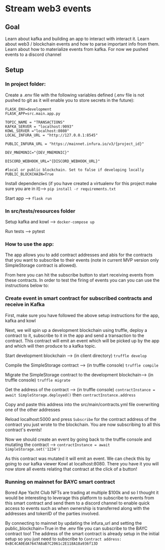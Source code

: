 # Stream web3 events

## Goal
Learn about kafka and building an app to interact with interact it.
Learn about web3 / blockchain events and how to parse important info from them.
Learn about how to materialize events from kafka. For now we pushed events to a discord channel

## Setup

### In project folder:

Create a .env file with the following variables defined (.env file is not pushed to git as it will enable you to store secrets in the future):

```DEBUG=True
FLASK_ENV=development
FLASK_APP=src.main.app.py

TOPIC_NAME = "TRANSACTIONS"
KAFKA_SERVER = "localhost:9093"
KOWL_SERVER ="localhost:8080"
LOCAL_INFURA_URL = "http://127.0.0.1:8545"

PUBLIC_INFURA_URL = "https://mainnet.infura.io/v3/{project_id}"

DEV_MNEMONIC="{DEV_MNEMONIC}"

DISCORD_WEBHOOK_URL="{DISCORD_WEBHOOK_URL}"

#local or public blockchain. Set to false if developing locally
PUBLIC_BLOCKCHAIN=True
```

Install dependencies (if you have created a virtualenv for this project make sure you are in it)-->
`pip install -r requirements.txt`

 Start app --> `flask run`

### In src/tests/resources folder
Setup kafka and kowl --> `docker-compose up`

Run tests --> pytest

### How to use the app:

The app allows you to add contract addresses and abis for the contracts that you want
to subscribe to their events (note in current MVP version only SimpleStorage contract is allowed).

From here you can hit the subscribe button to start receiving events from these 
contracts. In order to test the firing of events you can you can use the instructions below to:

### Create event in smart contract for subscribed contracts and receive in Kafka

First, make sure you have followed the above setup instructions for the app, kafka and kowl

Next, we will spin up a development blockchain using truffle,
deploy a contract to it, subscribe to it in the app and send a transaction to the contract.
This contract will emit an event which will be picked up by the app and 
which will then produce to a kafka topic.

Start development blockchain --> (in client directory) `truffle develop`

Compile the SimpleStorage contract --> (in truffle console) `truffle compile`

Migrate the SimpleStorage contract to the development blockchain--> (in truffle console) `truffle migrate`

Get the address of the contract --> (in truffle console) `contractInstance = await SimpleStorage.deployed()`
then `contractInstance.address`

Copy and paste this address into the src/main/contracts.yml file overwriting one of the other addresses

Reload localhost:5000 and press `Subscribe` for the contract address of the contract you just wrote to the blockchain. 
You are now subscribing to all this contract's events!

Now we should create an event by going back to the truffle console and mutating the contract -->
`contractInstance = await SimpleStorage.set('1234')`

As this contract was mutated it will emit an event. We can check this by going to our kafka viewer Kowl at 
localhost:8080. There you have it you will now store all events relating                that contract at the click of a button!


### Running on mainnet for BAYC smart contract

Bored Ape Yacht Club NFTs are trading at multiple $100k and so I thought it would be interesting to leverage this 
platform to subscribe to events from this smart contract and send them to a discord channel to enable quick access to 
events such as when ownership is transferred along with the addresses and tokenID of the parties involved.

By connecting to mainnet by updating the infura_url and setting the public_blockchain=True in the .env file you can subscribe to
the BAYC contract too! The address of the smart contract is already setup in the initial setup so you just need to subscribe to
`Contract address: 0xBC4CA0EdA7647A8aB7C2061c2E118A18a936f13D`